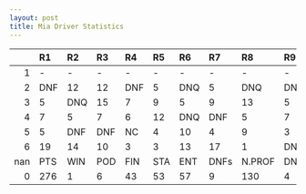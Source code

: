 ```yaml
---
layout: post 
title: Mia Driver Statistics
--- 
```


|     | R1   | R2   | R3   | R4   | R5   | R6   | R7   | R8     | R9   | R10   | R11   | R12   | Points   | Pos   |
|----:|:-----|:-----|:-----|:-----|:-----|:-----|:-----|:-------|:-----|:------|:------|:------|:---------|:------|
|   1 | -    | -    | -    | -    | -    | -    | -    | -      | -    | -     | -     | -     | nan      | nan   |
|   2 | DNF  | 12   | 12   | DNF  | 5    | DNQ  | 5    | DNQ    | DNF  | 8     | DNF   | 2     | nan      | nan   |
|   3 | 5    | DNQ  | 15   | 7    | 9    | 5    | 9    | 13     | 5    | 4     | 8     | 8     | nan      | nan   |
|   4 | 7    | 5    | 7    | 6    | 12   | DNQ  | DNF  | 5      | 7    | 9     | 5     | 8     | nan      | nan   |
|   5 | 5    | DNF  | DNF  | NC   | 4    | 10   | 4    | 9      | 3    | 3     | DNF   | 8     | 0.0      | 35.0  |
|   6 | 19   | 14   | 10   | 3    | 3    | 13   | 17   | 1      | DNF  | nan   | nan   | nan   | 0.0      | 41.0  |
| nan | PTS  | WIN  | POD  | FIN  | STA  | ENT  | DNFs | N.PROF | DNQ  | %FIN  | PPR   | BST   | CHA      | RNK   |
|   0 | 276  | 1    | 6    | 43   | 53   | 57   | 9    | 130    | 4    | 81.13 | 4.84  | 1     | 0.0      | 7.0   |
